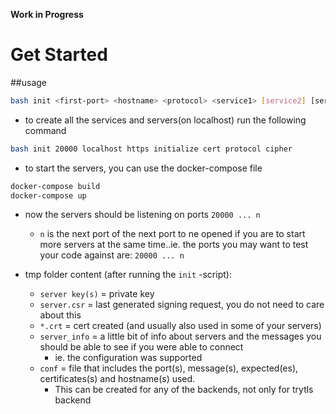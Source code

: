 **Work in Progress**

# Get Started

##usage

```bash
bash init <first-port> <hostname> <protocol> <service1> [service2] [service3 ...]
```


 * to create all the services and servers(on localhost) run the following command

```bash
bash init 20000 localhost https initialize cert protocol cipher
```

 * to start the servers, you can use the docker-compose file

```bash
docker-compose build
docker-compose up
```

 * now the servers should be listening on ports `20000 ... n`
	 * `n` is the next port of the next port to ne opened if you are to start more
	 servers at the same time..ie. the ports you may want to test your code against are: `20000 ... n`

 * tmp folder content (after running the `init` -script):
	* `server key(s)` = private key
	* `server.csr` = last generated signing request, you do not need to care about this
	* `*.crt`	= cert created (and usually also used in some of your servers)
	* `server_info` = a little bit of info about servers and the messages you
	should be able to see if you were able to connect
		* ie. the configuration was supported
	* `conf` = file that includes the port(s), message(s), expected(es), certificates(s) and hostname(s) used.
		* This can be created for any of the backends, not only for trytls backend
